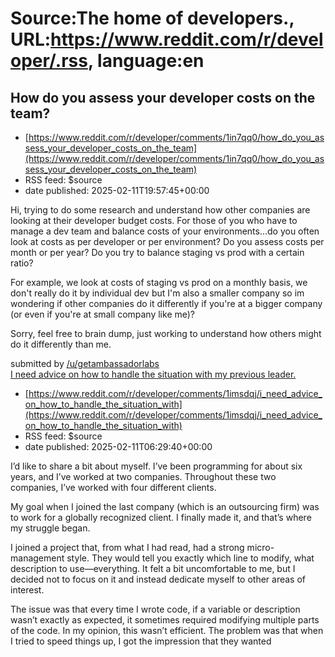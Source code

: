 # Source:The home of developers., URL:https://www.reddit.com/r/developer/.rss, language:en

## How do you assess your developer costs on the team?
 - [https://www.reddit.com/r/developer/comments/1in7qq0/how_do_you_assess_your_developer_costs_on_the_team](https://www.reddit.com/r/developer/comments/1in7qq0/how_do_you_assess_your_developer_costs_on_the_team)
 - RSS feed: $source
 - date published: 2025-02-11T19:57:45+00:00

<!-- SC_OFF --><div class="md"><p>Hi, trying to do some research and understand how other companies are looking at their developer budget costs. For those of you who have to manage a dev team and balance costs of your environments...do you often look at costs as per developer or per environment? Do you assess costs per month or per year? Do you try to balance staging vs prod with a certain ratio?</p> <p>For example, we look at costs of staging vs prod on a monthly basis, we don&#39;t really do it by individual dev but I&#39;m also a smaller company so im wondering if other companies do it differently if you&#39;re at a bigger company (or even if you&#39;re at small company like me)? </p> <p>Sorry, feel free to brain dump, just working to understand how others might do it differently than me. </p> </div><!-- SC_ON --> &#32; submitted by &#32; <a href="https://www.reddit.com/user/getambassadorlabs"> /u/getambassadorlabs </a> <br/> <span><a href="https://www.reddit.com/r/developer/comme

## I need advice on how to handle the situation with my previous leader.
 - [https://www.reddit.com/r/developer/comments/1imsdqj/i_need_advice_on_how_to_handle_the_situation_with](https://www.reddit.com/r/developer/comments/1imsdqj/i_need_advice_on_how_to_handle_the_situation_with)
 - RSS feed: $source
 - date published: 2025-02-11T06:29:40+00:00

<!-- SC_OFF --><div class="md"><p>I’d like to share a bit about myself. I’ve been programming for about six years, and I’ve worked at two companies. Throughout these two companies, I’ve worked with four different clients.</p> <p>My goal when I joined the last company (which is an outsourcing firm) was to work for a globally recognized client. I finally made it, and that’s where my struggle began.</p> <p>I joined a project that, from what I had read, had a strong micro-management style. They would tell you exactly which line to modify, what description to use—everything. It felt a bit uncomfortable to me, but I decided not to focus on it and instead dedicate myself to other areas of interest.</p> <p>The issue was that every time I wrote code, if a variable or description wasn’t exactly as expected, it sometimes required modifying multiple parts of the code. In my opinion, this wasn’t efficient. The problem was that when I tried to speed things up, I got the impression that they wanted

